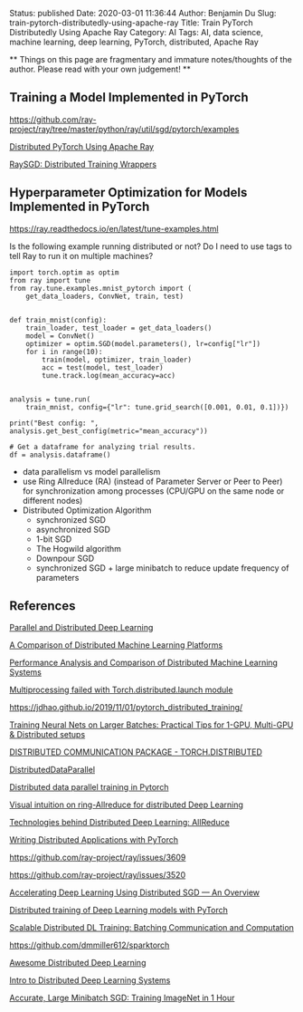 Status: published
Date: 2020-03-01 11:36:44
Author: Benjamin Du
Slug: train-pytorch-distributedly-using-apache-ray
Title: Train PyTorch Distributedly Using Apache Ray
Category: AI
Tags: AI, data science, machine learning, deep learning, PyTorch, distributed, Apache Ray

**
Things on this page are fragmentary and immature notes/thoughts of the author.
Please read with your own judgement!
**

## Training a Model Implemented in PyTorch

https://github.com/ray-project/ray/tree/master/python/ray/util/sgd/pytorch/examples

[Distributed PyTorch Using Apache Ray](https://ray.readthedocs.io/en/latest/raysgd/raysgd_pytorch.html)

[RaySGD: Distributed Training Wrappers](https://ray.readthedocs.io/en/latest/raysgd/raysgd.html)


## Hyperparameter Optimization for Models Implemented in PyTorch

https://ray.readthedocs.io/en/latest/tune-examples.html

Is the following example running distributed or not?
Do I need to use tags to tell Ray to run it on multiple machines?

```
import torch.optim as optim
from ray import tune
from ray.tune.examples.mnist_pytorch import (
    get_data_loaders, ConvNet, train, test)


def train_mnist(config):
    train_loader, test_loader = get_data_loaders()
    model = ConvNet()
    optimizer = optim.SGD(model.parameters(), lr=config["lr"])
    for i in range(10):
        train(model, optimizer, train_loader)
        acc = test(model, test_loader)
        tune.track.log(mean_accuracy=acc)


analysis = tune.run(
    train_mnist, config={"lr": tune.grid_search([0.001, 0.01, 0.1])})

print("Best config: ", analysis.get_best_config(metric="mean_accuracy"))

# Get a dataframe for analyzing trial results.
df = analysis.dataframe()
```

- data parallelism vs model parallelism  
- use Ring Allreduce (RA) (instead of Parameter Server or Peer to Peer) 
    for synchronization among processes (CPU/GPU on the same node or different nodes)
- Distributed Optimization Algorithm
    - synchronized SGD 
    - asynchronized SGD 
    - 1-bit SGD
    - The Hogwild algorithm
    - Downpour SGD
    - synchronized SGD + large minibatch to reduce update frequency of parameters

## References

[Parallel and Distributed Deep Learning](https://stanford.edu/~rezab/classes/cme323/S16/projects_reports/hedge_usmani.pdf)

[A Comparison of Distributed Machine Learning Platforms](https://cse.buffalo.edu/~demirbas/publications/DistMLplat.pdf)

[Performance Analysis and Comparison of Distributed Machine Learning Systems](https://arxiv.org/pdf/1909.02061.pdf)

[Multiprocessing failed with Torch.distributed.launch module](https://discuss.pytorch.org/t/multiprocessing-failed-with-torch-distributed-launch-module/33056)

https://jdhao.github.io/2019/11/01/pytorch_distributed_training/

[Training Neural Nets on Larger Batches: Practical Tips for 1-GPU, Multi-GPU & Distributed setups](https://medium.com/huggingface/training-larger-batches-practical-tips-on-1-gpu-multi-gpu-distributed-setups-ec88c3e51255)


[DISTRIBUTED COMMUNICATION PACKAGE - TORCH.DISTRIBUTED](https://pytorch.org/docs/stable/distributed.html)

[DistributedDataParallel](https://pytorch.org/docs/master/nn.html#torch.nn.parallel.DistributedDataParallel)

[Distributed data parallel training in Pytorch](https://yangkky.github.io/2019/07/08/distributed-pytorch-tutorial.html)

[Visual intuition on ring-Allreduce for distributed Deep Learning](https://towardsdatascience.com/visual-intuition-on-ring-allreduce-for-distributed-deep-learning-d1f34b4911da)

[Technologies behind Distributed Deep Learning: AllReduce](https://tech.preferred.jp/en/blog/technologies-behind-distributed-deep-learning-allreduce/)

[Writing Distributed Applications with PyTorch](http://seba1511.net/tutorials/intermediate/dist_tuto.html)

https://github.com/ray-project/ray/issues/3609

https://github.com/ray-project/ray/issues/3520

[Accelerating Deep Learning Using Distributed SGD — An Overview](https://towardsdatascience.com/accelerating-deep-learning-using-distributed-sgd-an-overview-e66c4aee1a0c)

[Distributed training of Deep Learning models with PyTorch](https://medium.com/intel-student-ambassadors/distributed-training-of-deep-learning-models-with-pytorch-1123fa538848)

[Scalable Distributed DL Training: Batching Communication and Computation](https://www.aaai.org/ojs/index.php/AAAI/article/view/4465)

https://github.com/dmmiller612/sparktorch

[Awesome Distributed Deep Learning](https://github.com/bharathgs/Awesome-Distributed-Deep-Learning)

[Intro to Distributed Deep Learning Systems](https://medium.com/@Petuum/intro-to-distributed-deep-learning-systems-a2e45c6b8e7)

[Accurate, Large Minibatch SGD: Training ImageNet in 1 Hour](https://arxiv.org/pdf/1706.02677.pdf)
